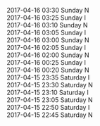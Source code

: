 2017-04-16 03:30 Sunday  N  
2017-04-16 03:25 Sunday  I  
2017-04-16 03:10 Sunday  N  
2017-04-16 03:05 Sunday  I  
2017-04-16 03:00 Sunday  N  
2017-04-16 02:05 Sunday  I  
2017-04-16 02:00 Sunday  N  
2017-04-16 00:25 Sunday  I  
2017-04-16 00:20 Sunday  N  
2017-04-15 23:35 Saturday  I  
2017-04-15 23:30 Saturday  N  
2017-04-15 23:10 Saturday  I  
2017-04-15 23:05 Saturday  N  
2017-04-15 22:50 Saturday  I  
2017-04-15 22:45 Saturday  N  

